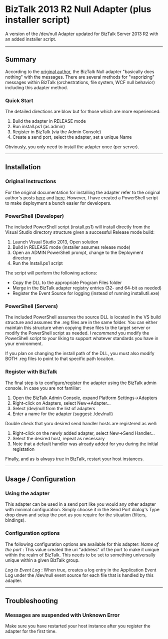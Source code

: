 BizTalk 2013 R2 Null Adapter (plus installer script)
====================================================
A version of the /dev/null Adapter updated for BizTalk Server 2013 R2 with an added installer script.
***
Summary
-------
According to the [original author](http://winterdom.com/2005/03/biztalk2004nullsendadaptersample), the BizTalk Null adapter "basically does nothing" with the messages.  There are several methods for "vaporizing" messages within BizTalk (orchestrations, file system, WCF null behavior) including this adapter method.

### Quick Start
The detailed directions are blow but for those which are more experienced:
1. Build the adapter in RELEASE mode
2. Run install.ps1 (as admin)
3. Register in BizTalk (via the Admin Console)
4. Create a send port, select the adapter, set a unique Name

Obviously, you only need to install the adapter once (per server).

***
Installation
------------
### Original Instructions
For the original documentation for installing the adapter refer to the original author's posts [here](http://winterdom.com/2005/03/biztalk2004nullsendadaptersample) and [here](http://winterdom.com/2008/04/registeringnulladapteron64bitmachines).  However, I have created a PowerShell script to make deployment a bunch easier for developers.

### PowerShell (Developer)
The included PowerShell script (install.ps1) will install directly from the Visual Studio directory structure given a successful Release mode build:
1. Launch Visual Studio 2013, Open solution
2. Build in RELEASE mode (installer assumes release mode)
3. Open an ADMIN PowerShell prompt, change to the Deployment directory
4. Run the Install.ps1 script
 
The script will perform the following actions:
* Copy the DLL to the appropriate Program Files folder
* Merge in the BizTalk adapter registry entries (32- and 64-bit as needed)
* Register the Event Source for logging (instead of running installutil.exe)
 
### PowerShell (Servers)
The included PowerShell assumes the source DLL is located in the VS build structure and assumes the .reg files are in the same folder.  You can either maintain this structure when copying these files to the target server or modify the PowerShell script as needed.  *I recommend* you modify the PowerShell script to your liking to support whatever standards you have in your environment.

If you plan on changing the install path of the DLL, you must also modify BOTH .reg files to point to that specific path locaiton.

### Register with BizTalk
The final step is to configure/register the adapter using the BizTalk admin console.  In case you are not familiar:
1. Open the BizTalk Admin Console, expand Platform Settings->Adapters
2. Right-click on Adapters, select New->Adapter...
3. Select /dev/null from the list of adapters
4. Enter a name for the adapter (suggest: /dev/null)

Double check that yoru desired send handler hosts are registered as well: 
1. Right-click on the newly added adapter, select New->Send Handler...
2. Select the desired host, repeat as necessary
3. Note that a default handler was already added for you during the initial registation

Finally, and as is always true in BizTalk, restart your host instances.
***
Usage / Configuration
-----
### Using the adapter
This adapter can be used in a send port like you would any other adapter with minimal configuration.  Simply choose it in the Send Port dialog's Type drop down and setup the port as you require for the situation (filters, bindings).

### Configuration options
The following configuration options are available for this adapter:
_Name of the port_ : This value created the uri "address" of the port to make it unique within the realm of BizTalk.  This needs to be set to something universally unique within a given BizTalk group.

_Log to Event Log_ : When true, creates a log entry in the Application Event Log under the /dev/null event source for each file that is handled by this adapter.
***
Troubleshooting
---------------
### Messages are suspended with Unknown Error
Make sure you have restarted your host instance after you register the adapter for the first time. 
